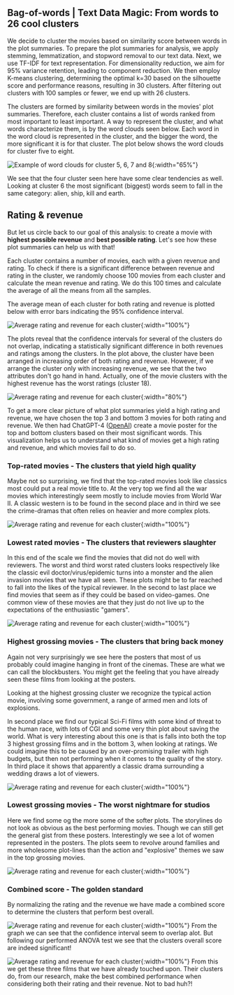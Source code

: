 ## Bag-of-words | Text Data Magic: From words to 26 cool clusters

We decide to cluster the movies based on similarity score between words in the plot summaries. To prepare the plot summaries for analysis, we apply stemming, lemmatization, and stopword removal to our text data. Next, we use TF-IDF for text representation. For dimensionality reduction, we aim for 95% variance retention, leading to component reduction. We then employ K-means clustering, determining the optimal k=30 based on the silhouette score and performance reasons, resulting in 30 clusters. After filtering out clusters with 100 samples or fewer, we end up with 26 clusters.

The clusters are formed by similarity between words in the movies' plot summaries. Therefore, each cluster contains a list of words ranked from most important to least important. A way to represent the cluster, and what words characterize them, is by the word clouds seen below. Each word in the word cloud is represented in the cluster, and the bigger the word, the more significant it is for that cluster. The plot below shows the word clouds for cluster five to eight.

![Example of word clouds for cluster 5, 6, 7 and 8](figures/nlp/word_cloud_example.png){:width="65%"}

We see that the four cluster seen here have some clear tendencies as well. Looking at cluster 6 the most significant (biggest) words seem to fall in the same category: alien, ship, kill and earth.

## Rating & revenue
But let us circle back to our goal of this analysis: to create a movie with **highest possible revenue** and **best possible rating**. Let's see how these plot summaries can help us with that!

Each cluster contains a number of movies, each with a given revenue and rating. To check if there is a significant difference between revenue and rating in the cluster, we randomly choose 100 movies from each cluster and calculate the mean revenue and rating. We do this 100 times and calculate the average of all the means from all the samples.

The average mean of each cluster for both rating and revenue is plotted below with error bars indicating the 95% confidence interval.

![Average rating and revenue for each cluster](figures/nlp/nlp_rev_rating_subplots.png){:width="100%"}


The plots reveal that the confidence intervals for several of the clusters do not overlap, indicating a statistically significant difference in both revenues and ratings among the clusters. In the plot above, the cluster have been arranged in increasing order of both rating and revenue. However, if we arrange the cluster only with increasing revenue, we see that the two attributes don't go hand in hand. Actually, one of the movie clusters with the highest revenue has the worst ratings (cluster 18).

![Average rating and revenue for each cluster](figures/nlp/nlp_rev_rating_both_plots.png){:width="80%"}

To get a more clear picture of what plot summaries yield a high rating and revenue, we have chosen the top 3 and bottom 3 movies for both rating and revenue. We then had ChatGPT-4 ([OpenAI](https://openai.com/)) create a movie poster for the top and bottom clusters based on their most significant words. This visualization helps us to understand what kind of movies get a high rating and revenue, and which movies fail to do so.

### Top-rated movies - The clusters that yield high quality 
Maybe not so surprising, we find that the top-rated movies look like classics most could put a real movie title to. At the very top we find all the war movies which interestingly seem mostly to include movies from World War II. 
A classic western is to be found in the second place and in third we see the crime-dramas that often relies on heavier and more complex plots.  

![Average rating and revenue for each cluster](figures/posters/best_rating_final.png){:width="100%"}

### Lowest rated movies - The clusters that reviewers slaughter
In this end of the scale we find the movies that did not do well with reviewers. The worst and third worst rated clusters looks respectively like the classic evil doctor/virus/epidemic turns into a monster and the alien invasion movies that we have all seen. These plots might be to far reached to fall into the likes of the typical reviewer. In the second to last place we find movies that seem as if they could be based on video-games. One common view of these movies are that they just do not live up to the expectations of the enthusiastic "gamers". 

![Average rating and revenue for each cluster](figures/posters/worst_rating_final.png){:width="100%"}

### Highest grossing movies - The clusters that bring back money
Again not very surprisingly we see here the posters that most of us probably could imagine hanging in front of the cinemas. These are what we can call the blockbusters. You might get the feeling that you have already seen these films from looking at the posters. 

Looking at the highest grossing cluster we recognize the typical action movie, involving some government, a range of armed men and lots of explosions. 

In second place we find our typical Sci-Fi films with some kind of threat to the human race, with lots of CGI and some very thin plot about saving the world. What is very interesting about this one is that is falls into both the top 3 highest grossing films and in the bottom 3, when looking at ratings. We could imagine this to be caused by an over-promising trailer with high budgets, but then not performing when it comes to the quality of the story. 
In third place it shows that apparently a classic drama surrounding a wedding draws a lot of viewers. 

![Average rating and revenue for each cluster](figures/posters/best_rev_final.png){:width="100%"}

### Lowest grossing movies - The worst nightmare for studios
Here we find some og the more some of the softer plots. The storylines do not look as obvious as the best performing movies. Though we can still get the general gist from these posters. Interestingly we see a lot of women represented in the posters. The plots seem to revolve around families and more wholesome plot-lines than the action and "explosive" themes we saw in the top grossing movies.

![Average rating and revenue for each cluster](figures/posters/worst_rev_final.png){:width="100%"}


### Combined score - The golden standard 
By normalizing the rating and the revenue we have made a combined score to determine the clusters that perform best overall. 

![Average rating and revenue for each cluster](figures/nlp/gold_plot.png){:width="100%"}
From the graph we can see that the confidence interval seem to overlap alot. But following our performed ANOVA test we see that the clusters overall score are indeed significant!

![Average rating and revenue for each cluster](figures/posters/gold_final.png){:width="100%"}
From this we get these three films that we have already touched upon. Their clusters do, from our research, make the best combined performance when considering both their rating and their revenue. Not to bad huh?! 

